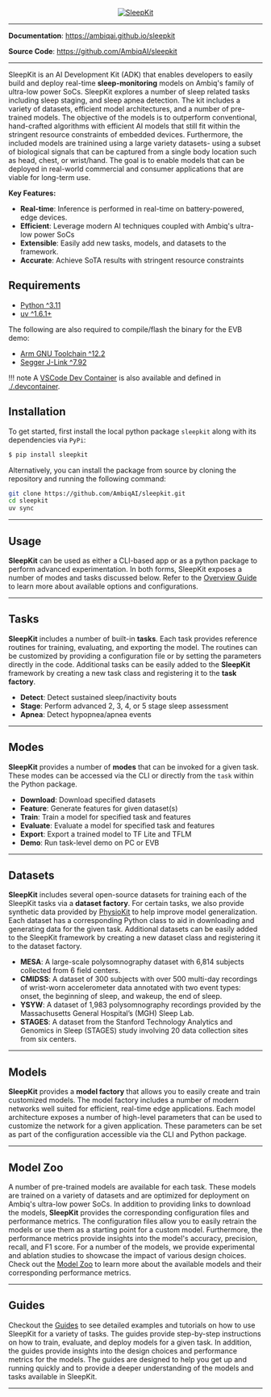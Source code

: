 <p align="center">
  <a href="https://github.com/AmbiqAI/sleepkit"><img src="./docs/assets/sleepkit-banner.png" alt="SleepKit"></a>
</p>

---

**Documentation**: <a href="https://ambiqai.github.io/sleepkit" target="_blank">https://ambiqai.github.io/sleepkit</a>

**Source Code**: <a href="https://github.com/AmbiqAI/sleepkit" target="_blank">https://github.com/AmbiqAI/sleepkit</a>

---

SleepKit is an AI Development Kit (ADK) that enables developers to easily build and deploy real-time __sleep-monitoring__ models on Ambiq's family of ultra-low power SoCs. SleepKit explores a number of sleep related tasks including sleep staging, and sleep apnea detection. The kit includes a variety of datasets, efficient model architectures, and a number of pre-trained models. The objective of the models is to outperform conventional, hand-crafted algorithms with efficient AI models that still fit within the stringent resource constraints of embedded devices. Furthermore, the included models are trainined using a large variety datasets- using a subset of biological signals that can be captured from a single body location such as head, chest, or wrist/hand. The goal is to enable models that can be deployed in real-world commercial and consumer applications that are viable for long-term use.


**Key Features:**

* **Real-time**: Inference is performed in real-time on battery-powered, edge devices.
* **Efficient**: Leverage modern AI techniques coupled with Ambiq's ultra-low power SoCs
* **Extensible**: Easily add new tasks, models, and datasets to the framework.
* **Accurate**: Achieve SoTA results with stringent resource constraints

## <span class="sk-h2-span">Requirements</span>

* [Python ^3.11](https://www.python.org)
* [uv ^1.6.1+](https://docs.astral.sh/uv/getting-started/installation/)

The following are also required to compile/flash the binary for the EVB demo:

* [Arm GNU Toolchain ^12.2](https://developer.arm.com/downloads/-/arm-gnu-toolchain-downloads)
* [Segger J-Link ^7.92](https://www.segger.com/downloads/jlink/)

!!! note
    A [VSCode Dev Container](https://code.visualstudio.com/docs/devcontainers/containers) is also available and defined in [./.devcontainer](https://github.com/AmbiqAI/sleepkit/tree/main/.devcontainer).

## <span class="sk-h2-span">Installation</span>

To get started, first install the local python package `sleepkit` along with its dependencies via `PyPi`:

```bash
$ pip install sleepkit
```

Alternatively, you can install the package from source by cloning the repository and running the following command:

```bash
git clone https://github.com/AmbiqAI/sleepkit.git
cd sleepkit
uv sync
```

---

## <span class="sk-h2-span">Usage</span>

__SleepKit__ can be used as either a CLI-based app or as a python package to perform advanced experimentation. In both forms, SleepKit exposes a number of modes and tasks discussed below. Refer to the [Overview Guide](https://ambiqai.github.io/sleepkit/quickstart) to learn more about available options and configurations.

---

## <span class="sk-h2-span">Tasks</span>

__SleepKit__ includes a number of built-in **tasks**. Each task provides reference routines for training, evaluating, and exporting the model. The routines can be customized by providing a configuration file or by setting the parameters directly in the code. Additional tasks can be easily added to the __SleepKit__ framework by creating a new task class and registering it to the __task factory__.

- **Detect**: Detect sustained sleep/inactivity bouts
- **Stage**: Perform advanced 2, 3, 4, or 5 stage sleep assessment
- **Apnea**: Detect hypopnea/apnea events

---

## <span class="sk-h2-span">Modes</span>

__SleepKit__ provides a number of **modes** that can be invoked for a given task. These modes can be accessed via the CLI or directly from the `task` within the Python package.

- **Download**: Download specified datasets
- **Feature**: Generate features for given dataset(s)
- **Train**: Train a model for specified task and features
- **Evaluate**: Evaluate a model for specified task and features
- **Export**: Export a trained model to TF Lite and TFLM
- **Demo**: Run task-level demo on PC or EVB

---

## <span class="sk-h2-span">Datasets</span>

__SleepKit__ includes several open-source datasets for training each of the SleepKit tasks via a __dataset factory__. For certain tasks, we also provide synthetic data provided by [PhysioKit](https://ambiqai.github.io/physiokit) to help improve model generalization. Each dataset has a corresponding Python class to aid in downloading and generating data for the given task. Additional datasets can be easily added to the SleepKit framework by creating a new dataset class and registering it to the dataset factory.

- **MESA**: A large-scale polysomnography dataset with 6,814 subjects collected from 6 field centers.
- **CMIDSS**: A dataset of 300 subjects with over 500 multi-day recordings of wrist-worn accelerometer data annotated with two event types: onset, the beginning of sleep, and wakeup, the end of sleep.
- **YSYW**: A dataset of 1,983 polysomnography recordings provided by the Massachusetts General Hospital’s (MGH) Sleep Lab.
- **STAGES**: A dataset from the Stanford Technology Analytics and Genomics in Sleep (STAGES) study involving 20 data collection sites from six centers.

---

## <span class="sk-h2-span">Models</span>

__SleepKit__ provides a __model factory__ that allows you to easily create and train customized models. The model factory includes a number of modern networks well suited for efficient, real-time edge applications. Each model architecture exposes a number of high-level parameters that can be used to customize the network for a given application. These parameters can be set as part of the configuration accessible via the CLI and Python package.

---

## <span class="sk-h2-span">Model Zoo</span>

A number of pre-trained models are available for each task. These models are trained on a variety of datasets and are optimized for deployment on Ambiq's ultra-low power SoCs. In addition to providing links to download the models, __SleepKit__ provides the corresponding configuration files and performance metrics. The configuration files allow you to easily retrain the models or use them as a starting point for a custom model. Furthermore, the performance metrics provide insights into the model's accuracy, precision, recall, and F1 score. For a number of the models, we provide experimental and ablation studies to showcase the impact of various design choices. Check out the [Model Zoo](https://ambiqai.github.io/sleepkit/zoo) to learn more about the available models and their corresponding performance metrics.

---

## <span class="sk-h2-span">Guides</span>

Checkout the [Guides](https://ambiqai.github.io/sleepkit/guides) to see detailed examples and tutorials on how to use SleepKit for a variety of tasks. The guides provide step-by-step instructions on how to train, evaluate, and deploy models for a given task. In addition, the guides provide insights into the design choices and performance metrics for the models. The guides are designed to help you get up and running quickly and to provide a deeper understanding of the models and tasks available in SleepKit.

---
